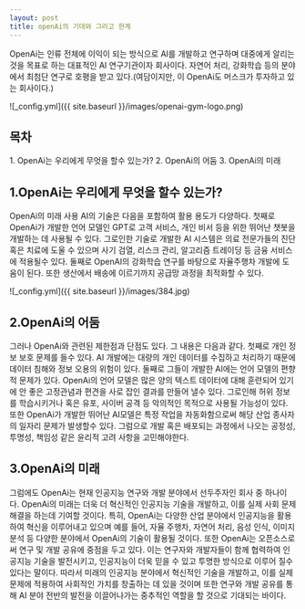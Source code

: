 ```yaml
---
layout: post
title: openAi의 기대와 그리고 한계
---
```


OpenAi는 인류 전체에 이익이 되는 방식으로 AI를 개발하고 연구하며 대중에게 알리는 것을 목표로 하는 대표적인 AI 연구기관이자 회사이다. 
자연어 처리, 강화학습 등의 분야에서 최첨단 연구로 호평을 받고 있다.(여담이지만, 이 OpenAi도 머스크가 투자하고 있는 회사이다.)

![_config.yml]({{ site.baseurl }}/images/openai-gym-logo.png)

<h2>목차</h2>
1. OpenAi는 우리에게 무엇을 할수 있는가?
2. OpenAi의 어둠
3. OpenAi의 미래

<h2>1.OpenAi는 우리에게 무엇을 할수 있는가?</h2>

OpenAi의 미래 사용 AI의 기술은 다음을 포함하여 활용 용도가 다양하다.
첫째로 OpenAi가 개발한 언어 모델인 GPT로 고객 서비스, 개인 비서 등을 위한 뛰어난 챗봇을 개발하는 데 사용될 수 있다.
그로인한 기술로 개발한 AI 시스템은 의료 전문가들의 진단 혹은 치료에 도울 수 있으며 사기 검열, 리스크 관리, 알고리즘 트레이딩 등 금융 서비스에 적용될수 있다.
둘째로 OpenAI의 강화학습 연구를 바탕으로 자율주행차 개발에 도움이 된다. 또한 생산에서 배송에 이르기까지 공급망 과정을 최적화할 수 있다.

![_config.yml]({{ site.baseurl }}/images/384.jpg)


<h2>2.OpenAi의 어둠</h2>

그러나 OpenAi와 관련된 제한점과 단점도 있다. 그 내용은 다음과 같다.
첫째로 개인 정보 보호 문제를 들수 있다. AI 개발에는 대량의 개인 데이터를 수집하고 처리하기 때문에 데이터 침해와 정보 오용의 위험이 있다.
둘째로 그들이 개발한 AI에는 언어 모델의 편향적 문제가 있다. OpenAi의 언어 모델은 많은 양의 텍스트 데이터에 대해 훈련되어 있기에 안 좋은 고정관념과 편견을 사로 잡인 결과를 만들어 낼수 있다. 그로인해 허위 정보를 학습시키거나 혹은 유포, 사이버 공격 등 악의적인 목적으로 사용될 가능성이 있다.
또한 OpenAi가 개발한 뛰어난 AI모델은 특정 작업을 자동화함으로써 해당 산업 종사자의 일자리 문제가 발생할수 있다. 그럼으로 개발 혹은 배포되는 과정에서 나오는 공정성, 투명성, 책임성 같은 윤리적 고려 사항을 고민해야한다.


<h2>3.OpenAi의 미래</h2>

그럼에도 OpenAi는 현재 인공지능 연구와 개발 분야에서 선두주자인 회사 중 하나이다. OpenAi의 미래는 더욱 더 혁신적인 인공지능 기술을 개발하고, 이를 실제 사회 문제 해결을 하는데 기여할 것이다. 특히, OpenAi는 다양한 산업 분야에서 인공지능을 활용하여 혁신을 이루어내고 있으며 예를 들어, 자율 주행차, 자연어 처리, 음성 인식, 이미지 분석 등 다양한 분야에서 OpenAi의 기술이 활용될 것이다.
또한 OpenAi는 오픈소스로써 연구 및 개발 공유에 중점을 두고 있다. 이는 연구자와 개발자들이 함께 협력하여 인공지능 기술을 발전시키고, 인공지능이 더욱 믿을 수 있고 투명한 방식으로 이루어 질수 있다는 말이다.
따라서 미래의 인공지능 분야에서 혁신적인 기술을 개발하고, 이를 실제 문제에 적용하여 사회적인 가치를 창출하는 데 있을 것이며 또한 연구와 개발 공유를 통해 AI 분야 전반의 발전을 이끌어나가는 중추적인 역할을 할 것으로 기대되는 바이다.